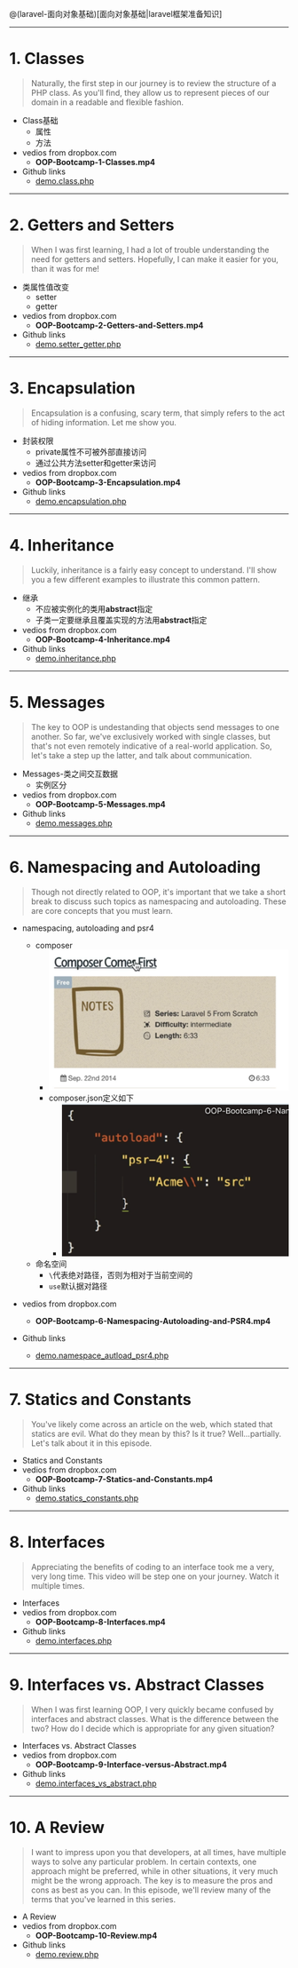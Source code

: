 @(laravel-面向对象基础)[面向对象基础|laravel框架准备知识]

------
# 1. Classes

> Naturally, the first step in our journey is to review the structure of a PHP class. As you'll find, they allow us to represent pieces of our domain in a readable and flexible fashion.

- Class基础
    - 属性
    - 方法
- vedios from dropbox.com
    - **OOP-Bootcamp-1-Classes.mp4**
- Github links
    - [demo.class.php][demo.class.php]

[demo.class.php]:https://github.com/hackingangle/php/blob/master/demo.class.php

------
# 2. Getters and Setters

> When I was first learning, I had a lot of trouble understanding the need for getters and setters. Hopefully, I can make it easier for you, than it was for me!

- 类属性值改变
    - setter
    - getter
- vedios from dropbox.com
    - **OOP-Bootcamp-2-Getters-and-Setters.mp4**
- Github links
    - [demo.setter_getter.php][demo.setter_getter.php]

[demo.setter_getter.php]:https://github.com/hackingangle/php/blob/master/demo.setter_getter.php

------
# 3. Encapsulation

> Encapsulation is a confusing, scary term, that simply refers to the act of hiding information. Let me show you.

- 封装权限
    - private属性不可被外部直接访问
    - 通过公共方法setter和getter来访问
- vedios from dropbox.com
    - **OOP-Bootcamp-3-Encapsulation.mp4**
- Github links
    - [demo.encapsulation.php][demo.encapsulation.php]

[demo.encapsulation.php]:https://github.com/hackingangle/php/blob/master/demo.encapsulation.php

------
# 4. Inheritance

> Luckily, inheritance is a fairly easy concept to understand. I'll show you a few different examples to illustrate this common pattern.

- 继承
    - 不应被实例化的类用**abstract**指定
    - 子类一定要继承且覆盖实现的方法用**abstract**指定
- vedios from dropbox.com
    - **OOP-Bootcamp-4-Inheritance.mp4**
- Github links
    - [demo.inheritance.php][demo.inheritance.php]

[demo.inheritance.php]:https://github.com/hackingangle/php/blob/master/demo.inheritance.php

------
# 5. Messages

> The key to OOP is undestanding that objects send messages to one another. So far, we've exclusively worked with single classes, but that's not even remotely indicative of a real-world application. So, let's take a step up the latter, and talk about communication.

- Messages-类之间交互数据
    - 实例区分
- vedios from dropbox.com
    - **OOP-Bootcamp-5-Messages.mp4**
- Github links
    - [demo.messages.php][demo.messages.php]

[demo.messages.php]:https://github.com/hackingangle/php/blob/master/demo.messages.php

------
# 6. Namespacing and Autoloading

> Though not directly related to OOP, it's important that we take a short break to discuss such topics as namespacing and autoloading. These are core concepts that you must learn.

- namespacing, autoloading and psr4
    - composer
        - ![Alt text](./assets/images/1446630993257.png)
        - composer.json定义如下
            - ![Alt text](./assets/images/1446631402844.png)
    - 命名空间
        - `\`代表绝对路径，否则为相对于当前空间的
        - `use`默认据对路径

- vedios from dropbox.com
    - **OOP-Bootcamp-6-Namespacing-Autoloading-and-PSR4.mp4**
- Github links
    - [demo.namespace_autload_psr4.php][demo.namespace_autload_psr4.php]

[demo.namespace_autload_psr4.php]:https://github.com/hackingangle/php/tree/master/demo.namespace_autoload_psr4

------
# 7. Statics and Constants

> You've likely come across an article on the web, which stated that statics are evil. What do they mean by this? Is it true? Well...partially. Let's talk about it in this episode.

- Statics and Constants
- vedios from dropbox.com
    - **OOP-Bootcamp-7-Statics-and-Constants.mp4**
- Github links
    - [demo.statics_constants.php][demo.statics_constants.php]

[demo.statics_constants.php]:https://github.com/hackingangle/php/blob/master/demo.statics_constants.php

------
# 8. Interfaces

> Appreciating the benefits of coding to an interface took me a very, very long time. This video will be step one on your journey. Watch it multiple times.

- Interfaces
- vedios from dropbox.com
    - **OOP-Bootcamp-8-Interfaces.mp4**
- Github links
    - [demo.interfaces.php][demo.interfaces.php]

[demo.interfaces.php]:https://github.com/hackingangle/php/blob/master/demo.interfaces.php

------
# 9. Interfaces vs. Abstract Classes

> When I was first learning OOP, I very quickly became confused by interfaces and abstract classes. What is the difference between the two? How do I decide which is appropriate for any given situation?

- Interfaces vs. Abstract Classes
- vedios from dropbox.com
    - **OOP-Bootcamp-9-Interface-versus-Abstract.mp4**
- Github links
    - [demo.interfaces_vs_abstract.php][demo.interfaces_vs_abstract.php]

[demo.interfaces_vs_abstract.php]:https://github.com/hackingangle/php/blob/master/demo.interfaces_vs_abstract.php

------
# 10. A Review

> I want to impress upon you that developers, at all times, have multiple ways to solve any particular problem. In certain contexts, one approach might be preferred, while in other situations, it very much might be the wrong approach. The key is to measure the pros and cons as best as you can.
In this episode, we'll review many of the terms that you've learned in this series.

- A Review
- vedios from dropbox.com
    - **OOP-Bootcamp-10-Review.mp4**
- Github links
    - [demo.review.php][demo.review.php]

[demo.review.php]:https://github.com/hackingangle/php/blob/master/demo.review.php
